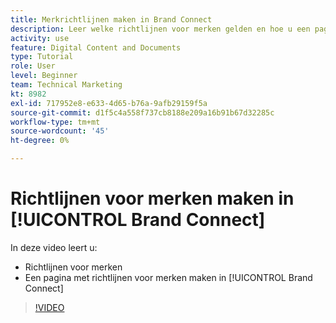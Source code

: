 ```yaml
---
title: Merkrichtlijnen maken in Brand Connect
description: Leer welke richtlijnen voor merken gelden en hoe u een pagina met richtlijnen voor merken maakt in Brand Connect for [!UICONTROL Workfront DAM].
activity: use
feature: Digital Content and Documents
type: Tutorial
role: User
level: Beginner
team: Technical Marketing
kt: 8982
exl-id: 717952e8-e633-4d65-b76a-9afb29159f5a
source-git-commit: d1f5c4a558f737cb8188e209a16b91b67d32285c
workflow-type: tm+mt
source-wordcount: '45'
ht-degree: 0%

---
```


# Richtlijnen voor merken maken in [!UICONTROL Brand Connect]

In deze video leert u:

* Richtlijnen voor merken
* Een pagina met richtlijnen voor merken maken in [!UICONTROL Brand Connect]

>[!VIDEO](https://video.tv.adobe.com/v/335244/?quality=12)
